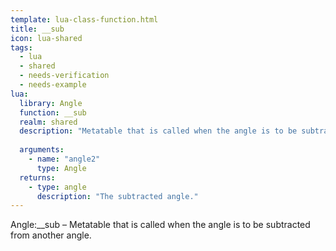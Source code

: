 ```yaml
---
template: lua-class-function.html
title: __sub
icon: lua-shared
tags:
  - lua
  - shared
  - needs-verification
  - needs-example
lua:
  library: Angle
  function: __sub
  realm: shared
  description: "Metatable that is called when the angle is to be subtracted from another angle."
  
  arguments:
    - name: "angle2"
      type: Angle
  returns:
    - type: angle
      description: "The subtracted angle."
---
```


<div class="lua__search__keywords">
Angle:__sub &#x2013; Metatable that is called when the angle is to be subtracted from another angle.
</div>
